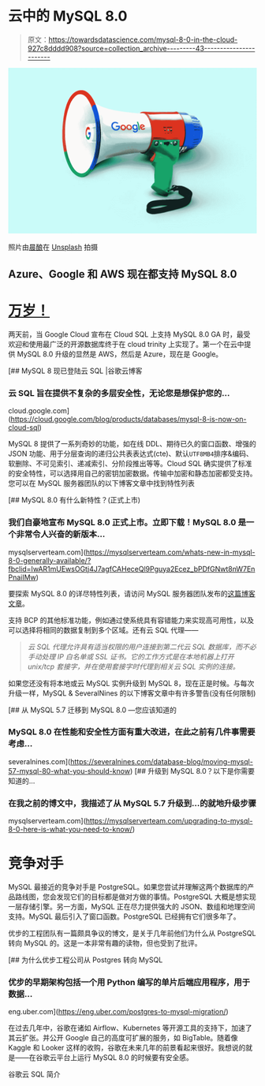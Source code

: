# 云中的 MySQL 8.0

> 原文：<https://towardsdatascience.com/mysql-8-0-in-the-cloud-927c8dddd908?source=collection_archive---------43----------------------->

![](img/7447f3170258b4d9ad8d6ddfa5a8c7c6.png)

照片由[晨酿](https://unsplash.com/@morningbrew?utm_source=unsplash&utm_medium=referral&utm_content=creditCopyText)在 [Unsplash](https://unsplash.com/s/photos/google?utm_source=unsplash&utm_medium=referral&utm_content=creditCopyText) 拍摄

## Azure、Google 和 AWS 现在都支持 MySQL 8.0

# [万岁！](https://linktr.ee/kovid)

两天前，当 Google Cloud 宣布在 Cloud SQL 上支持 MySQL 8.0 GA 时，最受欢迎和使用最广泛的开源数据库终于在 cloud trinity 上实现了。第一个在云中提供 MySQL 8.0 升级的显然是 AWS，然后是 Azure，现在是 Google。

[](https://cloud.google.com/blog/products/databases/mysql-8-is-now-on-cloud-sql) [## MySQL 8 现已登陆云 SQL |谷歌云博客

### 云 SQL 旨在提供不复杂的多层安全性，无论您是想保护您的…

cloud.google.com](https://cloud.google.com/blog/products/databases/mysql-8-is-now-on-cloud-sql) 

MySQL 8 提供了一系列奇妙的功能，如在线 DDL、期待已久的窗口函数、增强的 JSON 功能、用于分层查询的递归公共表表达式(cte)、默认`UTF8MB4`排序&编码、软删除、不可见索引、递减索引、分阶段推出等等。Cloud SQL 确实提供了标准的安全特性，可以选择用自己的密钥加密数据。传输中加密和静态加密都受支持。您可以在 MySQL 服务器团队的以下博客文章中找到特性列表

[](https://mysqlserverteam.com/whats-new-in-mysql-8-0-generally-available/?fbclid=IwAR1mUEwsOGtj4J7agfCAHeceQl9Pguya2Ecez_bPDfGNwt8nW7EnPnaiIMw) [## MySQL 8.0 有什么新特性？(正式上市)

### 我们自豪地宣布 MySQL 8.0 正式上市。立即下载！MySQL 8.0 是一个非常令人兴奋的新版本…

mysqlserverteam.com](https://mysqlserverteam.com/whats-new-in-mysql-8-0-generally-available/?fbclid=IwAR1mUEwsOGtj4J7agfCAHeceQl9Pguya2Ecez_bPDfGNwt8nW7EnPnaiIMw) 

要探索 MySQL 8.0 的详尽特性列表，请访问 MySQL 服务器团队发布的[这篇博客文章](https://mysqlserverteam.com/the-complete-list-of-new-features-in-mysql-8-0/)。

支持 BCP 的其他标准功能，例如通过使系统具有容错能力来实现高可用性，以及可以选择将相同的数据复制到多个区域。还有云 SQL 代理——

> *云 SQL 代理允许具有适当权限的用户连接到第二代云 SQL 数据库，而不必手动处理 IP 白名单或 SSL 证书。它的工作方式是在本地机器上打开 unix/tcp 套接字，并在使用套接字时代理到相关云 SQL 实例的连接。*

如果您还没有将本地或云 MySQL 实例升级到 MySQL 8，现在正是时候。与每次升级一样，MySQL & SeveralNines 的以下博客文章中有许多警告(没有任何限制)

[](https://severalnines.com/database-blog/moving-mysql-57-mysql-80-what-you-should-know) [## 从 MySQL 5.7 迁移到 MySQL 8.0 —您应该知道的

### MySQL 8.0 在性能和安全性方面有重大改进，在此之前有几件事需要考虑…

severalnines.com](https://severalnines.com/database-blog/moving-mysql-57-mysql-80-what-you-should-know) [](https://mysqlserverteam.com/upgrading-to-mysql-8-0-here-is-what-you-need-to-know/) [## 升级到 MySQL 8.0？以下是你需要知道的…

### 在我之前的博文中，我描述了从 MySQL 5.7 升级到…的就地升级步骤

mysqlserverteam.com](https://mysqlserverteam.com/upgrading-to-mysql-8-0-here-is-what-you-need-to-know/) 

# 竞争对手

MySQL 最接近的竞争对手是 PostgreSQL。如果您尝试并理解这两个数据库的产品路线图，您会发现它们的目标都是做对方做的事情。PostgreSQL 大概是想实现一层存储引擎。另一方面，MySQL 正在尽力提供强大的 JSON、数组和地理空间支持。MySQL 最后引入了窗口函数。PostgreSQL 已经拥有它们很多年了。

优步的工程团队有一篇颇具争议的博文，是关于几年前他们为什么从 PostgreSQL 转向 MySQL 的。这是一本非常有趣的读物，但也受到了批评。

[](https://eng.uber.com/postgres-to-mysql-migration/) [## 为什么优步工程公司从 Postgres 转向 MySQL

### 优步的早期架构包括一个用 Python 编写的单片后端应用程序，用于数据…

eng.uber.com](https://eng.uber.com/postgres-to-mysql-migration/) 

在过去几年中，谷歌在诸如 Airflow、Kubernetes 等开源工具的支持下，加速了其云扩张。并公开 Google 自己的高度可扩展的服务，如 BigTable。随着像 Kaggle 和 Looker 这样的收购，谷歌在未来几年的前景看起来很好。我想说的就是——在谷歌云平台上运行 MySQL 8.0 的时候要有安全感。

谷歌云 SQL 简介